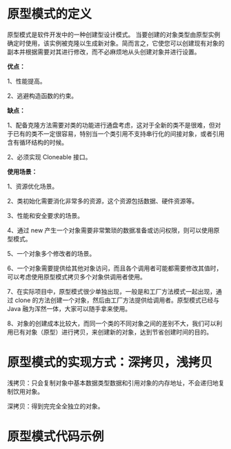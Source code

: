 # 原型模式的定义

原型模式是软件开发中的一种创建型设计模式。 当要创建的对象类型由原型实例确定时使用，该实例被克隆以生成新对象。简而言之，它使您可以创建现有对象的副本并根据需要对其进行修改，而不必麻烦地从头创建对象并进行设置。

**优点：**

 1、性能提高。

 2、逃避构造函数的约束。

**缺点：**

 1、配备克隆方法需要对类的功能进行通盘考虑，这对于全新的类不是很难，但对于已有的类不一定很容易，特别当一个类引用不支持串行化的间接对象，或者引用含有循环结构的时候。

 2、必须实现 Cloneable 接口。

**使用场景：** 

1、资源优化场景。

 2、类初始化需要消化非常多的资源，这个资源包括数据、硬件资源等。 

3、性能和安全要求的场景。 

4、通过 new 产生一个对象需要非常繁琐的数据准备或访问权限，则可以使用原型模式。

 5、一个对象多个修改者的场景。

 6、一个对象需要提供给其他对象访问，而且各个调用者可能都需要修改其值时，可以考虑使用原型模式拷贝多个对象供调用者使用。

 7、在实际项目中，原型模式很少单独出现，一般是和工厂方法模式一起出现，通过 clone 的方法创建一个对象，然后由工厂方法提供给调用者。原型模式已经与 Java 融为浑然一体，大家可以随手拿来使用。

8、对象的创建成本比较大，而同一个类的不同对象之间的差别不大，我们可以利用已有对象（原型）进行拷贝，来创建新的对象，达到节省创建时间的目的。

# 原型模式的实现方式：深拷贝，浅拷贝

浅拷贝：只会复制对象中基本数据类型数据和引用对象的内存地址，不会递归地复制饮用对象。

深拷贝：得到完完全全独立的对象。

# 原型模式代码示例

